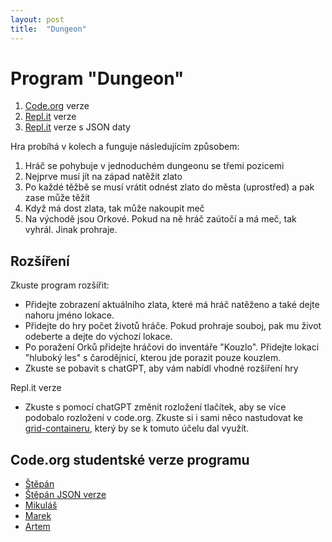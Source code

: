 ```yaml
---
layout: post
title:  "Dungeon"
---
```

# Program "Dungeon"

1. [Code.org](https://studio.code.org/projects/applab/vIsbWwNQW8jfWnvNfDna67jgp1qItTw7JRT4A5yCft8) verze
2. [Repl.it]([https://replit.com/@RadimBaca/Dungeon?v=1](https://replit.com/@RadimBaca/Dungeon?v=1)) verze
3. [Repl.it](https://replit.com/@RadimBaca/Dungeon-with-JSON?v=1) verze s JSON daty

Hra probíhá v kolech a funguje následujícím způsobem:
1. Hráč se pohybuje v jednoduchém dungeonu se třemi pozicemi
2. Nejprve musí jít na západ natěžit zlato
3. Po každé těžbě se musí vrátit odnést zlato do města (uprostřed) a pak zase může těžit
4. Když má dost zlata, tak může nakoupit meč
5. Na východě jsou Orkové. Pokud na ně hráč zaútočí a má meč, tak vyhrál. Jinak prohraje.
 
## Rozšíření
Zkuste program rozšířit:
- Přidejte zobrazení aktuálního zlata, které má hráč natěženo a také dejte nahoru jméno lokace.
- Přidejte do hry počet životů hráče. Pokud prohraje souboj, pak mu život odeberte a dejte do výchozí lokace.
- Po poražení Orků přidejte hráčovi do inventáře "Kouzlo". Přidejte lokaci "hluboký les" s čarodějnicí, kterou jde porazit pouze kouzlem.
- Zkuste se pobavit s chatGPT, aby vám nabídl vhodné rozšíření hry

Repl.it verze
- Zkuste s pomocí chatGPT změnit rozložení tlačítek, aby se více podobalo rozložení v code.org. Zkuste si i sami něco nastudovat ke [grid-containeru](https://www.w3schools.com/css/css_grid_container.asp), který by se k tomuto účelu dal využít.

## Code.org studentské verze programu

- [Štěpán](https://studio.code.org/projects/applab/1inL4-_LCA1StixR5R8WeBb6Tb5tF8s6aVeF5IurY_A) 
- [Štěpán JSON verze](https://studio.code.org/projects/applab/WV2sXQu3mQT6pMGhbU2GDcdULpGN4FFTp-3NGe2usCg) 
- [Mikuláš](https://studio.code.org/projects/applab/_3Jqoi4a99BigqIDKwEiDhQRyGZVhUL309LYWasM5_M) 
- [Marek](https://studio.code.org/projects/applab/e5tYkt8TbW2a7KjA3LQpee2vhsxRIhhtTxDYW43LjhQ) 
- [Artem](https://studio.code.org/projects/applab/WzlCkoZl1dB58Zjg3fKFoX1ChARbtxzhFFvJffITgPc) 
